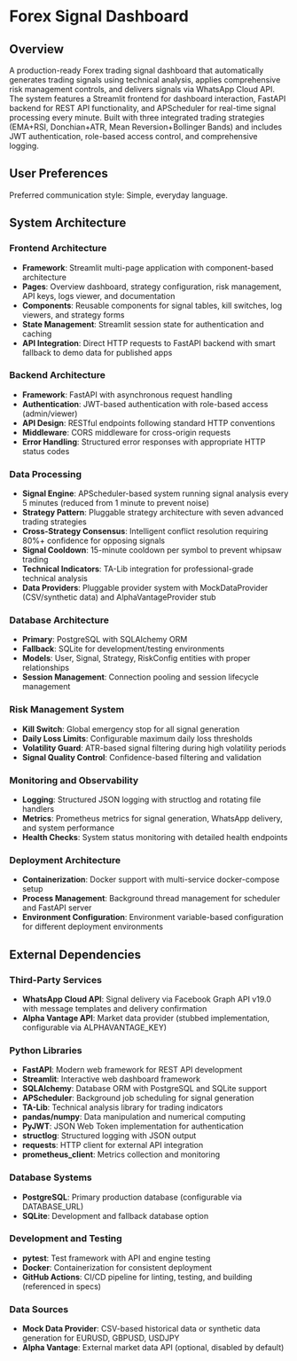 # Forex Signal Dashboard

## Overview

A production-ready Forex trading signal dashboard that automatically generates trading signals using technical analysis, applies comprehensive risk management controls, and delivers signals via WhatsApp Cloud API. The system features a Streamlit frontend for dashboard interaction, FastAPI backend for REST API functionality, and APScheduler for real-time signal processing every minute. Built with three integrated trading strategies (EMA+RSI, Donchian+ATR, Mean Reversion+Bollinger Bands) and includes JWT authentication, role-based access control, and comprehensive logging.

## User Preferences

Preferred communication style: Simple, everyday language.

## System Architecture

### Frontend Architecture
- **Framework**: Streamlit multi-page application with component-based architecture
- **Pages**: Overview dashboard, strategy configuration, risk management, API keys, logs viewer, and documentation
- **Components**: Reusable components for signal tables, kill switches, log viewers, and strategy forms
- **State Management**: Streamlit session state for authentication and caching
- **API Integration**: Direct HTTP requests to FastAPI backend with smart fallback to demo data for published apps

### Backend Architecture
- **Framework**: FastAPI with asynchronous request handling
- **Authentication**: JWT-based authentication with role-based access (admin/viewer)
- **API Design**: RESTful endpoints following standard HTTP conventions
- **Middleware**: CORS middleware for cross-origin requests
- **Error Handling**: Structured error responses with appropriate HTTP status codes

### Data Processing
- **Signal Engine**: APScheduler-based system running signal analysis every 5 minutes (reduced from 1 minute to prevent noise)
- **Strategy Pattern**: Pluggable strategy architecture with seven advanced trading strategies
- **Cross-Strategy Consensus**: Intelligent conflict resolution requiring 80%+ confidence for opposing signals
- **Signal Cooldown**: 15-minute cooldown per symbol to prevent whipsaw trading
- **Technical Indicators**: TA-Lib integration for professional-grade technical analysis
- **Data Providers**: Pluggable provider system with MockDataProvider (CSV/synthetic data) and AlphaVantageProvider stub

### Database Architecture
- **Primary**: PostgreSQL with SQLAlchemy ORM
- **Fallback**: SQLite for development/testing environments
- **Models**: User, Signal, Strategy, RiskConfig entities with proper relationships
- **Session Management**: Connection pooling and session lifecycle management

### Risk Management System
- **Kill Switch**: Global emergency stop for all signal generation
- **Daily Loss Limits**: Configurable maximum daily loss thresholds
- **Volatility Guard**: ATR-based signal filtering during high volatility periods
- **Signal Quality Control**: Confidence-based filtering and validation

### Monitoring and Observability
- **Logging**: Structured JSON logging with structlog and rotating file handlers
- **Metrics**: Prometheus metrics for signal generation, WhatsApp delivery, and system performance
- **Health Checks**: System status monitoring with detailed health endpoints

### Deployment Architecture
- **Containerization**: Docker support with multi-service docker-compose setup
- **Process Management**: Background thread management for scheduler and FastAPI server
- **Environment Configuration**: Environment variable-based configuration for different deployment environments

## External Dependencies

### Third-Party Services
- **WhatsApp Cloud API**: Signal delivery via Facebook Graph API v19.0 with message templates and delivery confirmation
- **Alpha Vantage API**: Market data provider (stubbed implementation, configurable via ALPHAVANTAGE_KEY)

### Python Libraries
- **FastAPI**: Modern web framework for REST API development
- **Streamlit**: Interactive web dashboard framework
- **SQLAlchemy**: Database ORM with PostgreSQL and SQLite support
- **APScheduler**: Background job scheduling for signal generation
- **TA-Lib**: Technical analysis library for trading indicators
- **pandas/numpy**: Data manipulation and numerical computing
- **PyJWT**: JSON Web Token implementation for authentication
- **structlog**: Structured logging with JSON output
- **requests**: HTTP client for external API integration
- **prometheus_client**: Metrics collection and monitoring

### Database Systems
- **PostgreSQL**: Primary production database (configurable via DATABASE_URL)
- **SQLite**: Development and fallback database option

### Development and Testing
- **pytest**: Test framework with API and engine testing
- **Docker**: Containerization for consistent deployment
- **GitHub Actions**: CI/CD pipeline for linting, testing, and building (referenced in specs)

### Data Sources
- **Mock Data Provider**: CSV-based historical data or synthetic data generation for EURUSD, GBPUSD, USDJPY
- **Alpha Vantage**: External market data API (optional, disabled by default)